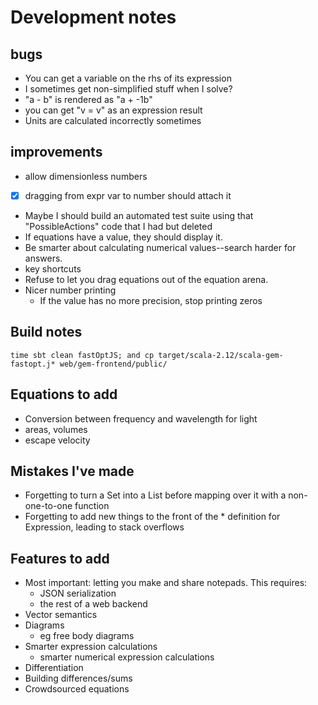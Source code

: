 # Development notes

## bugs

- You can get a variable on the rhs of its expression
- I sometimes get non-simplified stuff when I solve?
- "a - b" is rendered as "a + -1b"
- you can get "v = v" as an expression result
- Units are calculated incorrectly sometimes


## improvements

- allow dimensionless numbers
- [x] dragging from expr var to number should attach it
- Maybe I should build an automated test suite using that "PossibleActions" code that I had but deleted
- If equations have a value, they should display it.
- Be smarter about calculating numerical values--search harder for answers.
- key shortcuts
- Refuse to let you drag equations out of the equation arena.
- Nicer number printing
  - If the value has no more precision, stop printing zeros

## Build notes

    time sbt clean fastOptJS; and cp target/scala-2.12/scala-gem-fastopt.j* web/gem-frontend/public/

## Equations to add

- Conversion between frequency and wavelength for light
- areas, volumes
- escape velocity

## Mistakes I've made

- Forgetting to turn a Set into a List before mapping over it with a non-one-to-one function
- Forgetting to add new things to the front of the * definition for Expression, leading to stack overflows

## Features to add

- Most important: letting you make and share notepads. This requires:
  - JSON serialization
  - the rest of a web backend
- Vector semantics
- Diagrams
  - eg free body diagrams
- Smarter expression calculations
  - smarter numerical expression calculations
- Differentiation
- Building differences/sums
- Crowdsourced equations

